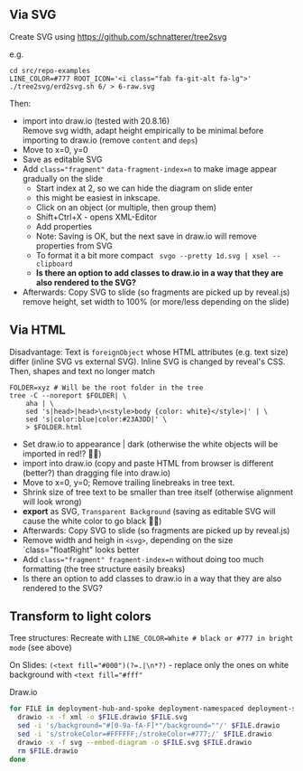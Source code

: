 ## Via SVG

Create SVG using
https://github.com/schnatterer/tree2svg

e.g.
```shell
cd src/repo-examples
LINE_COLOR=#777 ROOT_ICON='<i class="fab fa-git-alt fa-lg">' ./tree2svg/erd2svg.sh 6/ > 6-raw.svg 
```

Then:
* import into draw.io (tested with 20.8.16)  
  Remove svg width, adapt height empirically to be minimal before importing to draw.io
  (remove `content` and `deps`)
* Move to x=0, y=0 
* Save as editable SVG
* Add `class="fragment"` `data-fragment-index=n` to make image appear gradually on the slide 
  * Start index at 2, so we can hide the diagram on slide enter
  * this might be easiest in inkscape.
  * Click on an object (or multiple, then group them)
  * Shift+Ctrl+X - opens XML-Editor
  * Add properties
  * Note: Saving is OK, but the next save in draw.io will remove properties from SVG
  * To format it a bit more compact ` svgo --pretty 1d.svg | xsel --clipboard`
  * **Is there an option to add classes to draw.io in a way that they are also rendered to the SVG?**
* Afterwards: Copy SVG to slide (so fragments are picked up by reveal.js)   
    remove height, set width to 100% (or more/less depending on the slide)

## Via HTML

Disadvantage: Text is `foreignObject` whose HTML attributes (e.g. text size) differ (inline SVG vs external SVG).
Inline SVG is changed by reveal's CSS. Then, shapes and text no longer match

```shell
FOLDER=xyz # Will be the root folder in the tree
tree -C --noreport $FOLDER| \
    aha | \
    sed 's|head>|head>\n<style>body {color: white}</style>|' | \
    sed 's|color:blue|color:#23A3DD|' \
    > $FOLDER.html
```
* Set draw.io to appearance | dark (otherwise the white objects will be imported in red!? 🤷‍♂️)
* import into draw.io (copy and paste HTML from browser is different (better?) than dragging file into draw.io)
* Move to x=0, y=0; Remove trailing linebreaks in tree text.
* Shrink size of tree text to be smaller than tree itself (otherwise alignment will look wrong)
* **export** as SVG, `Transparent Background` (saving as editable SVG will cause the white color to go black 🤷‍♂️)
* Afterwards: Copy SVG to slide (so fragments are picked up by reveal.js)
* Remove width and heigh in `<svg>`, depending on the size `class="floatRight" looks better
* Add `class="fragment" fragment-index=n` without doing too much formatting (the tree structure easily breaks)
* Is there an option to add classes to draw.io in a way that they are also rendered to the SVG?

## Transform to light colors

Tree structures: Recreate with `LINE_COLOR=White # black or #777 in bright mode` (see above)

On Slides: `(<text fill="#000")(?=.|\n*?)` - replace only the ones on white background with `<text fill="#fff"` 

Draw.io
```bash
for FILE in deployment-hub-and-spoke deployment-namespaced deployment-standalone; do
  drawio -x -f xml -o $FILE.drawio $FILE.svg
  sed -i 's/background="#[0-9a-fA-F]*"/background=""/' $FILE.drawio
  sed -i 's/strokeColor=#FFFFFF;/strokeColor=#777;/' $FILE.drawio
  drawio -x -f svg --embed-diagram -o $FILE.svg $FILE.drawio
  rm $FILE.drawio
done
```